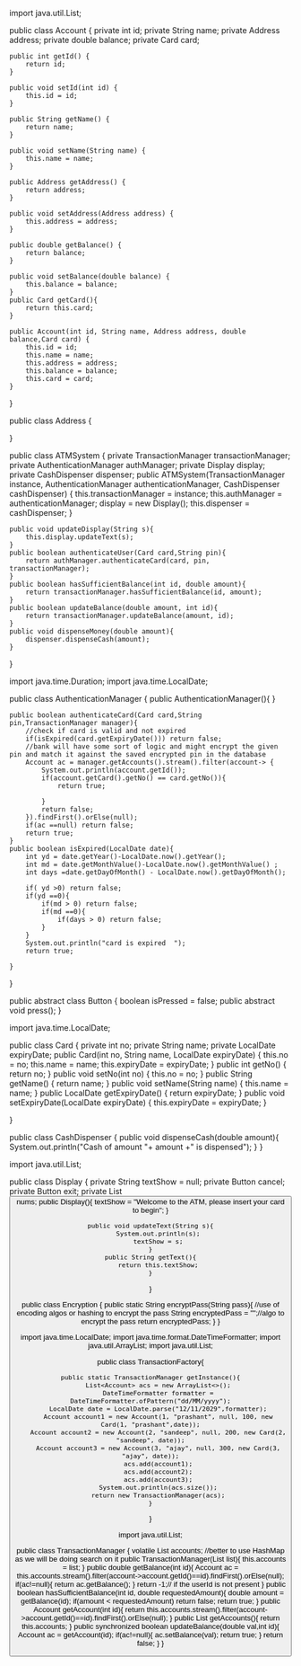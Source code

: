 import java.util.List;

public class Account {
    private int id;
    private String name;
    private Address address;
    private double balance;
    private Card card;

    public int getId() {
        return id;
    }

    public void setId(int id) {
        this.id = id;
    }

    public String getName() {
        return name;
    }

    public void setName(String name) {
        this.name = name;
    }

    public Address getAddress() {
        return address;
    }

    public void setAddress(Address address) {
        this.address = address;
    }

    public double getBalance() {
        return balance;
    }

    public void setBalance(double balance) {
        this.balance = balance;
    }
    public Card getCard(){
        return this.card;
    }

    public Account(int id, String name, Address address, double balance,Card card) {
        this.id = id;
        this.name = name;
        this.address = address;
        this.balance = balance;
        this.card = card;
    }
    
}


public class Address {

}


public class ATMSystem {
    private TransactionManager transactionManager;
    private AuthenticationManager authManager;
    private Display display;
    private CashDispenser dispenser;
    public ATMSystem(TransactionManager instance, AuthenticationManager authenticationManager, CashDispenser cashDispenser) {
        this.transactionManager = instance;
        this.authManager = authenticationManager;
        display = new Display();
        this.dispenser = cashDispenser;
    }

    public void updateDisplay(String s){
        this.display.updateText(s);
    }
    public boolean authenticateUser(Card card,String pin){
        return authManager.authenticateCard(card, pin, transactionManager);
    }
    public boolean hasSufficientBalance(int id, double amount){
        return transactionManager.hasSufficientBalance(id, amount);
    }
    public boolean updateBalance(double amount, int id){
        return transactionManager.updateBalance(amount, id);
    }
    public void dispenseMoney(double amount){
        dispenser.dispenseCash(amount);
    }
}


import java.time.Duration;
import java.time.LocalDate;

public class AuthenticationManager {
    public AuthenticationManager(){
    }

    public boolean authenticateCard(Card card,String pin,TransactionManager manager){
        //check if card is valid and not expired
        if(isExpired(card.getExpiryDate())) return false;
        //bank will have some sort of logic and might encrypt the given pin and match it against the saved encrypted pin in the database
        Account ac = manager.getAccounts().stream().filter(account-> {
            System.out.println(account.getId());
            if(account.getCard().getNo() == card.getNo()){
                return true;
               
            }
            return false;
        }).findFirst().orElse(null);
        if(ac ==null) return false;
        return true;
    }
    public boolean isExpired(LocalDate date){
        int yd = date.getYear()-LocalDate.now().getYear();
        int md = date.getMonthValue()-LocalDate.now().getMonthValue() ;
        int days =date.getDayOfMonth() - LocalDate.now().getDayOfMonth();
       
        if( yd >0) return false;
        if(yd ==0){
            if(md > 0) return false;
            if(md ==0){
                if(days > 0) return false;
            }
        }
        System.out.println("card is expired  ");
        return true;
        
    }
}


public abstract class Button {
    boolean isPressed = false;
    public abstract void press();
}

import java.time.LocalDate;

public class Card {
    private int no;
    private String name;
    private LocalDate expiryDate;
    public Card(int no, String name, LocalDate expiryDate) {
        this.no = no;
        this.name = name;
        this.expiryDate = expiryDate;
    }
    public int getNo() {
        return no;
    }
    public void setNo(int no) {
        this.no = no;
    }
    public String getName() {
        return name;
    }
    public void setName(String name) {
        this.name = name;
    }
    public LocalDate getExpiryDate() {
        return expiryDate;
    }
    public void setExpiryDate(LocalDate expiryDate) {
        this.expiryDate = expiryDate;
    }

}

public class CashDispenser {
    public void dispenseCash(double amount){
        System.out.println("Cash of amount "+ amount +" is dispensed");
    }
}

import java.util.List;

public class Display {
    private String textShow = null;
    private Button cancel;
    private Button exit;
    private List<Button> nums;
    public Display(){
        textShow = "Welcome to the ATM, please insert your card to begin";
    }

    public void updateText(String s){
        System.out.println(s);
        textShow = s;
    }
    public String getText(){
        return this.textShow;
    }
}


public class Encryption {
    public static String encryptPass(String pass){
        //use of encoding algos or hashing to encrypt the pass
        String encryptedPass = "";//algo to encrypt the pass
        return encryptedPass;
    }
}

import java.time.LocalDate;
import java.time.format.DateTimeFormatter;
import java.util.ArrayList;
import java.util.List;

public class TransactionFactory{

    public static TransactionManager getInstance(){
        List<Account> acs = new ArrayList<>();
        DateTimeFormatter formatter = DateTimeFormatter.ofPattern("dd/MM/yyyy");
        LocalDate date = LocalDate.parse("12/11/2029",formatter);
        Account account1 = new Account(1, "prashant", null, 100, new Card(1, "prashant",date));
        Account account2 = new Account(2, "sandeep", null, 200, new Card(2, "sandeep", date));
        Account account3 = new Account(3, "ajay", null, 300, new Card(3, "ajay", date));
        acs.add(account1);
        acs.add(account2);
        acs.add(account3);
        System.out.println(acs.size());
        return new TransactionManager(acs);
    }
}

import java.util.List;

public class TransactionManager {
    volatile List<Account> accounts; //better to use HashMap as we will be doing search on it
    public TransactionManager(List<Account> list){
        this.accounts = list;
    }
    public double getBalance(int id){
        Account ac = this.accounts.stream().filter(account->account.getId()==id).findFirst().orElse(null);
        if(ac!=null){
            return ac.getBalance();
        }
        return -1;// if the userId is not present
    }
    public boolean hasSufficientBalance(int id, double requestedAmount){
        double amount = getBalance(id);
        if(amount < requestedAmount) return false;
        return true;
    }
    public Account getAccount(int id){
        return this.accounts.stream().filter(account->account.getId()==id).findFirst().orElse(null);
    }
    public List<Account> getAccounts(){
        return this.accounts;
    }
    public synchronized boolean updateBalance(double val,int id){
        Account ac = getAccount(id);
        if(ac!=null){
            ac.setBalance(val);
            return true;
        }
        return false;
    }
}

